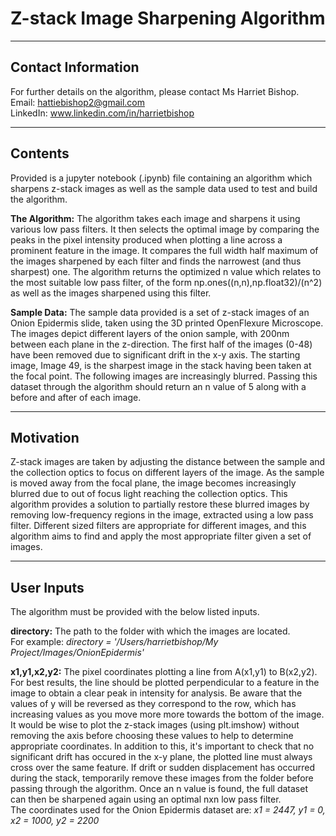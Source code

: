 # Z-stack Image Sharpening Algorithm

---

## **Contact Information**

For further details on the algorithm, please contact Ms Harriet Bishop.\
Email: hattiebishop2@gmail.com\
LinkedIn: www.linkedin.com/in/harrietbishop

---

## **Contents**

Provided is a jupyter notebook (.ipynb) file containing an algorithm which sharpens z-stack images as well as the sample data used to test and build the algorithm. 

**The Algorithm:** The algorithm takes each image and sharpens it using various low pass filters. It then selects the optimal image by comparing the peaks in the pixel intensity produced when plotting a line across a prominent feature in the image.  It compares the full width half maximum of the images sharpened by each filter and finds the narrowest (and thus sharpest) one. The algorithm returns the optimized n value which relates to the most suitable low pass filter, of the form np.ones((n,n),np.float32)/(n^2) as well as the images sharpened using this filter. 

**Sample Data:** The sample data provided is a set of z-stack images of an Onion Epidermis slide, taken using the 3D printed OpenFlexure Microscope. The images depict different layers of the onion sample, with 200nm between each plane in the z-direction. The first half of the images (0-48) have been removed due to significant drift in the x-y axis. The starting image, Image 49, is the sharpest image in the stack having been taken at the focal point. The following images are increasingly blurred. Passing this dataset through the algorithm should return an n value of 5 along with a before and after of each image. 

---

## **Motivation**

Z-stack images are taken by adjusting the distance between the sample and the collection optics to focus on different layers of the image. As the sample is moved away from the focal plane, the image becomes increasingly blurred due to out of focus light reaching the collection optics. This algorithm provides a solution to partially restore these blurred images by removing low-frequency regions in the image, extracted using a low pass filter. Different sized filters are appropriate for different images, and this algorithm aims to find and apply the most appropriate filter given a set of images. 


---

## **User Inputs**

The algorithm must be provided with the below listed inputs. 

**directory:** The path to the folder with which the images are located.\
For example: *directory = '/Users/harrietbishop/My Project/Images/OnionEpidermis'*

**x1,y1,x2,y2:** The pixel coordinates plotting a line from A(x1,y1) to B(x2,y2). For best results, the line should be plotted perpendicular to a feature in the image to obtain a clear peak in intensity for analysis. Be aware that the values of y will be reversed as they correspond to the row, which has increasing values as you move more more towards the bottom of the image. It would be wise to plot the z-stack images (using plt.imshow) without removing the axis before choosing these values to help to determine appropriate coordinates. In addition to this, it's important to check that no significant drift has occured in the x-y plane, the plotted line must always cross over the same feature. If drift or sudden displacement has occurred during the stack, temporarily remove these images from the folder before passing through the algorithm. Once an n value is found, the full dataset can then be sharpened again using an optimal nxn low pass filter. \
The coordinates used for the Onion Epidermis dataset are: *x1 = 2447, y1 = 0, x2 = 1000, y2 = 2200*







```python

```
